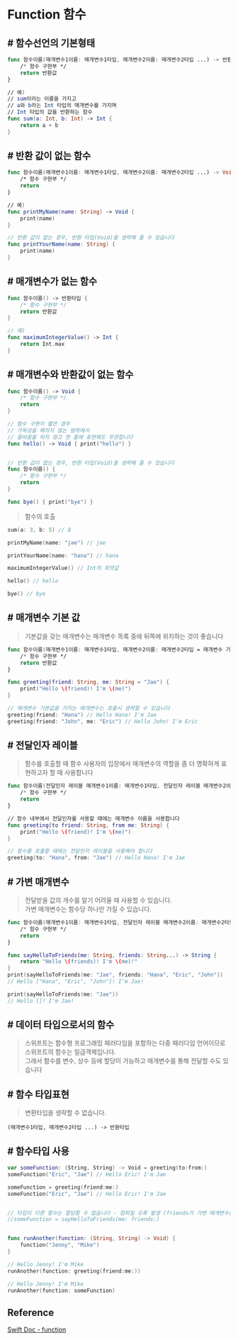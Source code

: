 # Function 함수

## # 함수선언의 기본형태

```Swift
func 함수이름(매개변수1이름: 매개변수1타입, 매개변수2이름: 매개변수2타입 ...) -> 반환타입 {
    /* 함수 구현부 */
    return 반환값
}

// 예)
// sum이라는 이름을 가지고
// a와 b라는 Int 타입의 매개변수를 가지며
// Int 타입의 값을 반환하는 함수
func sum(a: Int, b: Int) -> Int {
    return a + b
}
```

## # 반환 값이 없는 함수

```Swift
func 함수이름(매개변수1이름: 매개변수1타입, 매개변수2이름: 매개변수2타입 ...) -> Void {
    /* 함수 구현부 */
    return
}

// 예)
func printMyName(name: String) -> Void {
    print(name)
}

// 반환 값이 없는 경우, 반환 타입(Void)을 생략해 줄 수 있습니다
func printYourName(name: String) {
    print(name)
}
```

## # 매개변수가 없는 함수

```Swift
func 함수이름() -> 반환타입 {
    /* 함수 구현부 */
    return 반환값
}

// 예)
func maximumIntegerValue() -> Int {
    return Int.max
}
```

## # 매개변수와 반환값이 없는 함수

```Swift
func 함수이름() -> Void {
    /* 함수 구현부 */
    return
}

// 함수 구현이 짧은 경우
// 가독성을 해치지 않는 범위에서
// 줄바꿈을 하지 않고 한 줄에 표현해도 무관합니다
func hello() -> Void { print("hello") }


// 반환 값이 없는 경우, 반환 타입(Void)을 생략해 줄 수 있습니다
func 함수이름() {
    /* 함수 구현부 */
    return
}

func bye() { print("bye") }
```

> 함수의 호출

```Swift
sum(a: 3, b: 5) // 8

printMyName(name: "jae") // jae

printYourName(name: "hana") // hana

maximumIntegerValue() // Int의 최댓값

hello() // hello

bye() // bye
```

## # 매개변수 기본 값

> 기본값을 갖는 매개변수는 매개변수 목록 중에 뒤쪽에 위치하는 것이 좋습니다

```Swift
func 함수이름(매개변수1이름: 매개변수1타입, 매개변수2이름: 매개변수2타입 = 매개변수 기본값 ...) -> 반환타입 {
    /* 함수 구현부 */
    return 반환값
}

func greeting(friend: String, me: String = "Jae") {
    print("Hello \(friend)! I'm \(me)")
}

// 매개변수 기본값을 가지는 매개변수는 호출시 생략할 수 있습니다
greeting(friend: "Hana") // Hello Hana! I'm Jae
greeting(friend: "John", me: "Eric") // Hello John! I'm Eric
```

## # 전달인자 레이블

> 함수를 호출할 때 함수 사용자의 입장에서 매개변수의 역할을 좀 더 명확하게 표현하고자 할 때 사용합니다

```Swift
func 함수이름(전달인자 레이블 매개변수1이름: 매개변수1타입, 전달인자 레이블 매개변수2이름: 매개변수2타입 ...) -> 반환타입 {
    /* 함수 구현부 */
    return
}

// 함수 내부에서 전달인자를 사용할 때에는 매개변수 이름을 사용합니다
func greeting(to friend: String, from me: String) {
    print("Hello \(friend)! I'm \(me)")
}

// 함수를 호출할 때에는 전달인자 레이블을 사용해야 합니다
greeting(to: "Hana", from: "Jae") // Hello Hana! I'm Jae
```

## # 가변 매개변수

> 전달받을 값의 개수를 알기 어려울 때 사용할 수 있습니다.  
> 가변 매개변수는 함수당 하나만 가질 수 있습니다.

```Swift
func 함수이름(매개변수1이름: 매개변수1타입, 전달인자 레이블 매개변수2이름: 매개변수2타입...) -> 반환타입 {
    /* 함수 구현부 */
    return
}

func sayHelloToFriends(me: String, friends: String...) -> String {
    return "Hello \(friends)! I'm \(me)!"
}
print(sayHelloToFriends(me: "Jae", friends: "Hana", "Eric", "John"))
// Hello ["Hana", "Eric", "John"]! I'm Jae!

print(sayHelloToFriends(me: "Jae"))
// Hello []! I'm Jae!
```

## # 데이터 타입으로서의 함수

> 스위프트는 함수형 프로그래밍 패러다임을 포함하는 다중 패러다임 언어이므로 스위프트의 함수는 일급객체입니다.  
> 그래서 함수를 변수, 상수 등에 할당이 가능하고 매개변수를 통해 전달할 수도 있습니다

## # 함수 타입표현

> 변환타입을 생략할 수 없습니다.

    (매개변수1타입, 매개변수2타입 ...) -> 반환타입

## # 함수타입 사용

```Swift
var someFunction: (String, String) -> Void = greeting(to:from:)
someFunction("Eric", "Jae") // Hello Eric! I'm Jae

someFunction = greeting(friend:me:)
someFunction("Eric", "Jae") // Hello Eric! I'm Jae


// 타입이 다른 함수는 할당할 수 없습니다 - 컴파일 오류 발생 (friends가 가변 매개변수를 가짐)
//someFunction = sayHelloToFriends(me: friends:)


func runAnother(function: (String, String) -> Void) {
    function("Jenny", "Mike")
}

// Hello Jenny! I'm Mike
runAnother(function: greeting(friend:me:))

// Hello Jenny! I'm Mike
runAnother(function: someFunction)
```

## Reference

[Swift Doc - function](https://docs.swift.org/swift-book/LanguageGuide/Functions.html)
